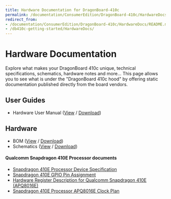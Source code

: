 ```yaml
---
title: Hardware Documentation for DragonBoard-410c
permalink: /documentation/ConsumerEdition/DragonBoard-410c/HardwareDocs/
redirect_from:
- /documentation/ConsumerEdition/DragonBoard-410c/HardwareDocs/README.md/
- /db410c-getting-started/HardwareDocs/
---
```

# Hardware Documentation

Explore what makes your DragonBoard 410c unique, technical specifications, schematics, hardware notes and more... This page allows you to see what is under the "DragonBoard 410c hood" by offering static documentation published directly from the board vendors.

## User Guides

- Hardware User Manual ([View](HardwareUserManual.md) / [Download](https://github.com/96boards/documentation/raw/master/ConsumerEdition/DragonBoard-410c/HardwareDocs/HardwareManual_DragonBoard.pdf))

## Hardware

- BOM ([View](https://github.com/96boards/documentation/blob/master/ConsumerEdition/DragonBoard-410c/HardwareDocs/DragonBoard410c_BOM.pdf) / [Download](https://github.com/96boards/documentation/raw/master/ConsumerEdition/DragonBoard-410c/HardwareDocs/DragonBoard410c_BOM.pdf))
- Schematics ([View](https://github.com/96boards/documentation/blob/master/ConsumerEdition/DragonBoard-410c/HardwareDocs/Schematics_DragonBoard.pdf) / [Download](https://github.com/96boards/documentation/raw/master/ConsumerEdition/DragonBoard-410c/HardwareDocs/Schematics_DragonBoard.pdf))

#### Qualcomm Snapdragon 410E Processor documents

- [Snapdragon 410E Processor Device Specification](http://linaro.co/96b-sd410-ds)
- [Snapdragon 410E GPIO Pin Assignment](https://developer.qualcomm.com/download/db410c/gpio-pin-assignment.pdf)
- [Hardware Register Description for Qualcomm Snapdragon 410E (APQ8016E)](http://linaro.co/96b-qc-hrd)
- [Snapdragon 410E Processor APQ8016E Clock Plan](https://developer.qualcomm.com/download/db410c/clock-plan-apq8016e.pdf)

